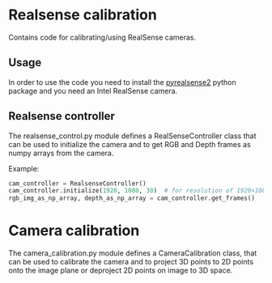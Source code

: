# Realsense calibration
Contains code for calibrating/using RealSense cameras.

## Usage
In order to use the code you need to install the [pyrealsense2](https://pypi.org/project/pyrealsense2/) python package and you need an Intel RealSense camera.

## Realsense controller
The realsense_control.py module defines a RealSenseController class that can be used to initialize the camera and to get RGB and Depth frames as numpy arrays from the camera.

Example:
```python
cam_controller = RealsenseController()
cam_controller.initialize(1920, 1080, 30)  # for resolution of 1920×1080 and FPS of 30
rgb_img_as_np_array, depth_as_np_array = cam_controller.get_frames()
```

# Camera calibration
The camera_calibration.py module defines a CameraCalibration class, that can be used to calibrate the camera and to project 3D points to 2D points onto the image plane or deproject 2D points on image to 3D space.